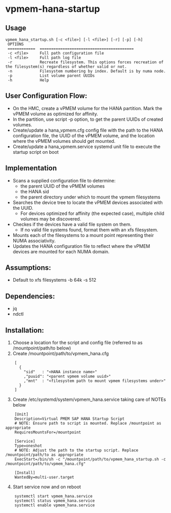 # vpmem-hana-startup

## Usage
```
vpmem_hana_startup.sh [-c <file>] [-l <file>] [-r] [-p] [-h]
 OPTIONS
 ============  =========================================
 -c <file>     Full path configuration file
 -l <file>     Full path log file
 -r            Recreate filesystem. This options forces recreation of the filesystem(s) regardless of whether valid or not.
 -n            Filesystem numbering by index. Default is by numa node.
 -p            List volume parent UUIDs
 -h            Help
```

## User Configuration Flow:
- On the HMC, create a vPMEM volume for the HANA partition. Mark the vPMEM volume as optimized for affinity.
- In the partition, use script -p option, to get the parent UUIDs of created volumes.
- Create/update a hana_vpmem.cfg config file with the path to the HANA configuration file, the UUID of the vPMEM volume, and the location where the vPMEM volumes should get mounted.
- Create/update a hana_vpmem.service systemd unit file to execute the startup script on boot

## Implementation
- Scans a supplied configuration file to determine:
   - the parent UUID of the vPMEM volumes
   - the HANA sid
   - the parent directory under which to mount the vpmem filesystems
- Searches the device tree to locate the vPMEM devices associated with the UUID.
   - For devices optimized for affinity (the expected case), multiple child volumes may be discovered.
- Checkes if the devices have a valid file system on them.
   - If no valid file systems found, format them with an xfs filesystem.
- Mounts each of the filesystems to a mount point representing their NUMA associativity.
- Updates the HANA configuration file to reflect where the vPMEM devices are mounted for each NUMA domain.

## Assumptions:
- Default to xfs filesystems -b 64k -s 512

## Dependencies:
- jq
- ndctl

## Installation:
 1. Choose a location for the script and config file (referred to as /mountpoint/path/to below)
 2. Create /mountpoint/path/to/vpmem_hana.cfg
```
    [
      {
        "sid"   : "<HANA instance name>"
        ,"puuid": "<parent vpmem volume uuid>"
        ,"mnt"  : "<filesystem path to mount vpmem filesystems under>"
      }
    ]
```
 3. Create /etc/systemd/system/vpmem_hana.service taking care of NOTEs below
```
    [Unit]
    Description=Virtual PMEM SAP HANA Startup Script
    # NOTE: Ensure path to script is mounted. Replace /mountpoint as appropriate
    RequiresMountsFor=/mountpoint

    [Service]
    Type=oneshot
    # NOTE: Adjust the path to the startup script. Replace /mountpoint/path/to as appropriate
    ExecStart=/bin/sh -c "/mountpoint/path/to/vpmem_hana_startup.sh -c /mountpoint/path/to/vpmem_hana.cfg"

    [Install]
    WantedBy=multi-user.target
```
 4. Start service now and on reboot
```
    systemctl start vpmem_hana.service
    systemctl status vpmem_hana.service
    systemctl enable vpmem_hana.service
```

